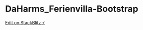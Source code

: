 # DaHarms_Ferienvilla-Bootstrap

[Edit on StackBlitz ⚡️](https://stackblitz.com/edit/stackblitz-starters-dcyn9x)